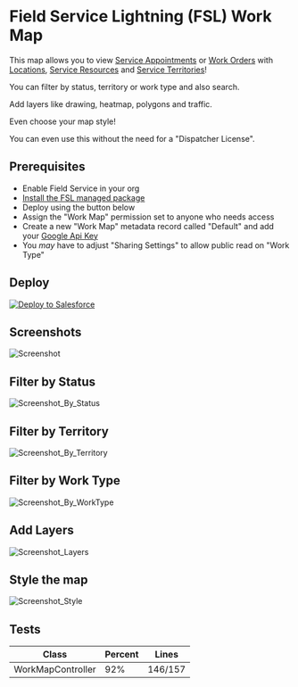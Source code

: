 # Field Service Lightning (FSL) Work Map

This map allows you to view [Service Appointments](https://developer.salesforce.com/docs/atlas.en-us.object_reference.meta/object_reference/sforce_api_objects_serviceappointment.htm) or [Work Orders](https://developer.salesforce.com/docs/atlas.en-us.object_reference.meta/object_reference/sforce_api_objects_workorder.htm) with [Locations](https://developer.salesforce.com/docs/atlas.en-us.object_reference.meta/object_reference/sforce_api_objects_location.htm), [Service Resources](https://developer.salesforce.com/docs/atlas.en-us.object_reference.meta/object_reference/sforce_api_objects_serviceresource.htm) and [Service Territories](https://developer.salesforce.com/docs/atlas.en-us.object_reference.meta/object_reference/sforce_api_objects_serviceterritory.htm)!

You can filter by status, territory or work type and also search.

Add layers like drawing, heatmap, polygons and traffic.

Even choose your map style!

You can even use this without the need for a "Dispatcher License".

## Prerequisites

* Enable Field Service in your org
* [Install the FSL managed package](https://fsl.secure.force.com/install)
* Deploy using the button below
* Assign the "Work Map" permission set to anyone who needs access
* Create a new "Work Map" metadata record called "Default" and add your [Google Api Key](https://developers.google.com/maps/documentation/javascript/get-api-key)
* You _may_ have to adjust "Sharing Settings" to allow public read on "Work Type"

## Deploy

<a href="https://githubsfdeploy.herokuapp.com?owner=MJ12358&repo=fsl-work-map&ref=main">
  <img alt="Deploy to Salesforce"
       src="https://raw.githubusercontent.com/afawcett/githubsfdeploy/master/deploy.png">
</a>

## Screenshots

![Screenshot](images/Capture.PNG)

## Filter by Status

![Screenshot_By_Status](images/Capture_By_Status.PNG)

## Filter by Territory

![Screenshot_By_Territory](images/Capture_By_Territory.PNG)

## Filter by Work Type

![Screenshot_By_WorkType](images/Capture_By_WorkType.PNG)

## Add Layers

![Screenshot_Layers](images/Capture_Layers.PNG)

## Style the map

![Screenshot_Style](images/Capture_Style.PNG)

## Tests

| Class | Percent | Lines |
| ----- | ------- | ----- |
| WorkMapController | 92% | 146/157 |
